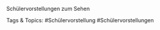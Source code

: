  
Schülervorstellungen zum Sehen  

   Tags & Topics:
   #Schülervorstellung
   #Schülervorstellungen